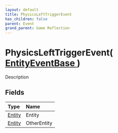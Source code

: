 ```yaml
---
layout: default
title: PhysicsLeftTriggerEvent
has_children: false
parent: Event
grand_parent: Game Reflection
---
```

# PhysicsLeftTriggerEvent( [ EntityEventBase ](/riftbreaker-wiki/docs/game-reflection/events/entity_event_base/) )
Description 

## Fields

| Type | Name |
|:----------|:--------------|
| [Entity](/riftbreaker-wiki/docs/game-reflection/classes/entity/) | Entity |
| [Entity](/riftbreaker-wiki/docs/game-reflection/classes/entity/) | OtherEntity |


